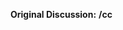 <!--
---- ⛔ STOP!
----
---- This project supports GitHub's new Discussions feature!
---- Issues are handled a little bit differently than you might be used to.
----
---- ❗️ Don't start by creating a new issue. Instead, create a discussion:
----   🔎 Search Existing:   https://github.com/withastro/snowpack/discussions
----   📝 Create New:        https://github.com/withastro/snowpack/discussions/category_choices
----
---- More information on how our team manages issues & discussions:
----   https://github.com/withastro/snowpack/discussions/613#discussioncomment-41103
--->

**Original Discussion:** <!-- URL to discussion -->
**/cc** <!-- @mention everyone from discussion -->
